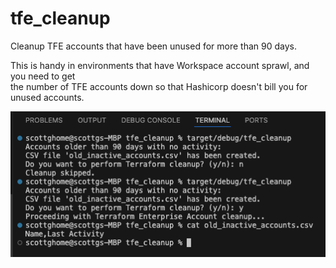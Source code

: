 # tfe_cleanup
Cleanup TFE accounts that have been unused for more than 90 days.  
  
This is handy in environments that have Workspace account sprawl, and you need to get  
the number of TFE accounts down so that Hashicorp doesn't bill you for unused accounts.  
  

![tfe_cleanup](tfe_cleanup.png)  


